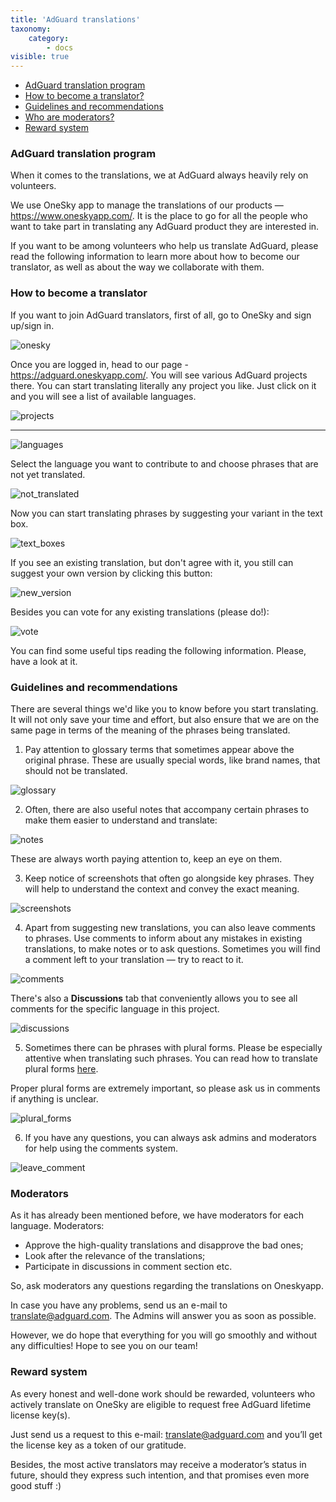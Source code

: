 ```yaml
---
title: 'AdGuard translations'
taxonomy:
    category:
        - docs
visible: true
---
```


* [AdGuard translation program](#program)
* [How to become a translator?](#become-translator)
* [Guidelines and recommendations](#guidelines)
* [Who are moderators?](#moderators)
* [Reward system](#rewards)

<a name="program"></a>
### AdGuard translation program

When it comes to the translations, we at AdGuard always heavily rely on volunteers.

We use OneSky app to manage the translations of our products — https://www.oneskyapp.com/.  It is the place to go for all the people who want to take part in translating any AdGuard product they are interested in. 

If you want to be among volunteers who help us translate AdGuard, please read the following information to learn more about how to become our translator, as well as about the way we collaborate with them.
 
 <a name="become-translator"></a>
### How to become a translator

If you want to join AdGuard translators, first of all, go to OneSky and sign up/sign in.

![onesky](sign_in_onesky.png)

Once you are logged in, head to our page - https://adguard.oneskyapp.com/. You will see various AdGuard projects there. You can start translating literally any project you like. Just click on it and you will see a list of available languages. 

![projects](adguard_projects.png)

----

![languages](languages.png)

Select the language you want to contribute to and choose phrases that are not yet translated.

![not_translated](not_translated_strings.png)

Now you can start translating phrases by suggesting your variant in the text box. 

![text_boxes](text_boxes.png)

If you see an existing translation, but don't agree with it, you still can suggest your own version by clicking this button:

![new_version](add_new_version.png)

Besides you can vote for any existing translations (please do!):

![vote](vote_for_translation.png)

You can find some useful tips reading the following information. Please, have a look at it.

<a name="guidelines"></a>
### Guidelines and recommendations

There are several things we'd like you to know before you start translating. It will not only save your time and effort, but also ensure that we are on the same page in terms of the meaning of the phrases being translated.

1. Pay attention to glossary terms that sometimes appear above the original phrase. These are usually special words, like brand names, that should not be translated.

![glossary](glossary_term.png)

2. Often, there are also useful notes that accompany certain phrases to make them easier to understand and translate:

![notes](notes.png)

These are always worth paying attention to, keep an eye on them.

3. Keep notice of screenshots that often go alongside key phrases. They will help to understand the context and convey the exact meaning.

![screenshots](screenshots.png)

4. Apart from suggesting new translations, you can also leave comments to phrases. Use comments to inform about any mistakes in existing translations, to make notes or to ask questions. Sometimes you will find a comment left to your translation — try to react to it.

![comments](comments.png)

There's also a **Discussions** tab that conveniently allows you to see all comments for the specific language in this project.

![discussions](discussions.png)

5. Sometimes there can be phrases with plural forms. Please be especially attentive when translating such phrases. You can read how to translate plural forms [here](https://symfony.com/doc/current/components/translation/usage.html#pluralization).

Proper plural forms are extremely important, so please ask us in comments if anything is unclear.

![plural_forms](plural_forms.png)<br>

6. If you have any questions, you can always ask admins and moderators for help using the comments system. 

![leave_comment](leave_comment.png)<br>

<a name="moderators"></a>
### Moderators 

As it has already been mentioned before, we have moderators for each language. Moderators:

- Approve the high-quality translations and disapprove the bad ones;
- Look after the relevance of the translations; 
- Participate in discussions in comment section etc.

So, ask moderators any questions regarding the translations on Oneskyapp.

In case you have any problems, send us an e-mail to [translate@adguard.com](mailto:translate@adguard.com). The Admins will answer you as soon as possible.

However, we do hope that everything for you will go smoothly and without any difficulties! Hope to see you on our team! 

<a name="rewards"></a>
### Reward system

As every honest and well-done work should be rewarded, volunteers who actively translate on OneSky are eligible to request free AdGuard lifetime license key(s).

Just send us a request to this e-mail: [translate@adguard.com](mailto:translate@adguard.com) and you’ll get the license key as a token of our gratitude.

Besides, the most active translators may receive a moderator’s status in future, should they express such intention, and that promises even more good stuff :)
